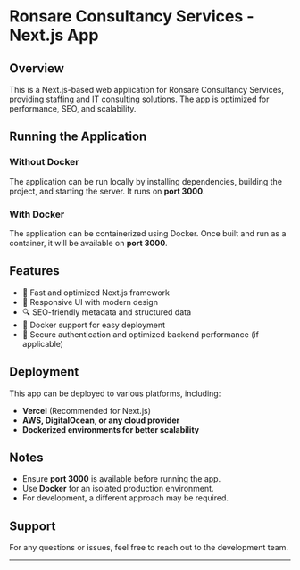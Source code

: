 # Ronsare Consultancy Services - Next.js App

## Overview
This is a Next.js-based web application for Ronsare Consultancy Services, providing staffing and IT consulting solutions. The app is optimized for performance, SEO, and scalability.

## Running the Application

### Without Docker
The application can be run locally by installing dependencies, building the project, and starting the server. It runs on **port 3000**.

### With Docker
The application can be containerized using Docker. Once built and run as a container, it will be available on **port 3000**.

## Features
- 🚀 Fast and optimized Next.js framework
- 🎨 Responsive UI with modern design
- 🔍 SEO-friendly metadata and structured data
- 🐳 Docker support for easy deployment
- 🔑 Secure authentication and optimized backend performance (if applicable)

## Deployment
This app can be deployed to various platforms, including:
- **Vercel** (Recommended for Next.js)
- **AWS, DigitalOcean, or any cloud provider**
- **Dockerized environments for better scalability**

## Notes
- Ensure **port 3000** is available before running the app.
- Use **Docker** for an isolated production environment.
- For development, a different approach may be required.

## Support
For any questions or issues, feel free to reach out to the development team.

---
